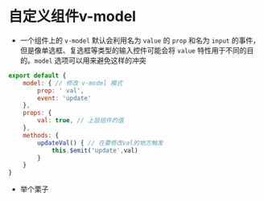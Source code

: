 # 自定义组件v-model

- 一个组件上的 `v-model` 默认会利用名为 `value` 的 `prop` 和名为 `input` 的事件，但是像单选框、复选框等类型的输入控件可能会将 `value` 特性用于不同的目的。`model` 选项可以用来避免这样的冲突

```js
export default {
    model: { // 修改 v-model 模式
        prop: ' val',
        event: 'update'
    },
    props: {
        val: true, // 上层组件的值
    },
    methods: {
        updateVal() { // 在要修改val的地方触发
            this.$emit('update',val)
        }
    }
}
```

- 举个栗子

<ClientOnly>
  <base-vModel-index />
</ClientOnly>

<ClientOnly>
  <global-reward-index />
</ClientOnly>
